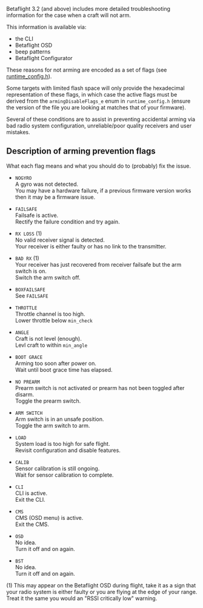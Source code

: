 Betaflight 3.2 (and above) includes more detailed troubleshooting information for the case when a craft will not arm.

This information is available via:
- the CLI
- Betaflight OSD
- beep patterns
- Betaflight Configurator

These reasons for not arming are encoded as a set of flags (see [runtime_config.h](https://github.com/betaflight/betaflight/blob/master/src/main/fc/runtime_config.h)).

Some targets with limited flash space will only provide the hexadecimal representation of these flags, in which case the active flags must be derived from the `armingDisableFlags_e` enum in `runtime_config.h` (ensure the version of the file you are looking at matches that of your firmware).

Several of these conditions are to assist in preventing accidental arming via bad radio system configuration, unreliable/poor quality receivers and user mistakes.

## Description of arming prevention flags

What each flag means and what you should do to (probably) fix the issue.

- `NOGYRO`  
  A gyro was not detected.  
  You may have a hardware failure, if a previous firmware version works then it may be a firmware issue.

- `FAILSAFE`  
  Failsafe is active.  
  Rectify the failure condition and try again.

- `RX LOSS` (1)  
  No valid receiver signal is detected.  
  Your receiver is either faulty or has no link to the transmitter.

- `BAD RX` (1)  
  Your receiver has just recovered from receiver failsafe but the arm switch is on.   
  Switch the arm switch off.

- `BOXFAILSAFE`  
  See `FAILSAFE`

- `THROTTLE`  
  Throttle channel is too high.  
  Lower throttle below `min_check`

- `ANGLE`  
  Craft is not level (enough).  
  Levl craft to within `min_angle`

- `BOOT GRACE`  
  Arming too soon after power on.  
  Wait until boot grace time has elapsed.

- `NO PREARM`  
  Prearm switch is not activated or prearm has not been toggled after disarm.  
  Toggle the prearm switch.

- `ARM SWITCH`  
  Arm switch is in an unsafe position.  
  Toggle the arm switch to arm.

- `LOAD`  
  System load is too high for safe flight.  
  Revisit configuration and disable features.

- `CALIB`  
  Sensor calibration is still ongoing.  
  Wait for sensor calibration to complete.

- `CLI`  
  CLI is active.  
  Exit the CLI.

- `CMS`  
  CMS (OSD menu) is active.  
  Exit the CMS.

- `OSD`  
  No idea.  
  Turn it off and on again.

- `BST`  
  No idea.  
  Turn it off and on again.

(1) This may appear on the Betaflight OSD during flight, take it as a sign that your radio system is either faulty or you are flying at the edge of your range. Treat it the same you would an "RSSI critically low" warning.